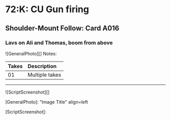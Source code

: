 # 72:K: CU Gun firing

## Shoulder-Mount Follow: Card A016

### Lavs on Ali and Thomas, boom from above

![GeneralPhoto][]
Notes: 

| Takes | Description |
|:---|:----|
| 01 | Multiple takes |

----

![ScriptScreenshot][]


[GeneralPhoto]:  "Image Title" align=left

[ScriptScreenshot]: 